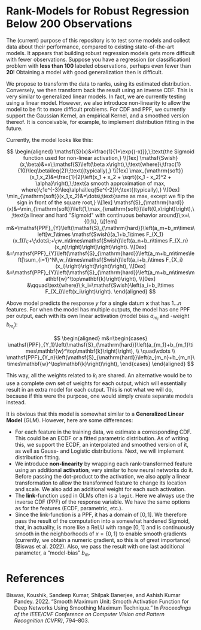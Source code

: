 # Rank-Models for Robust Regression Below 200 Observations

The (current) purpose of this repository is to test some models and
collect data about their performance, compared to existing
state-of-the-art models. It appears that building robust regression
models gets more difficult with fewer observations. Suppose you have a
regression (or classification) problem with **less than $100$** labeled
observations, perhaps even fewer than **$20$**! Obtaining a model with
good generalization then is difficult.

We propose to transform the data to ranks, using its estimated
distribution. Conversely, we then transform back the result using an
inverse CDF. This is very similar to generalized linear models. In fact,
we are currently testing using a linear model. However, we also
introduce non-linearity to allow the model to be fit to more difficult
problems. For CDF and PPF, we currently support the Gaussian Kernel, an
empirical Kernel, and a smoothed version thereof. It is conceivable, for
example, to implement distribution fitting in the future.

Currently, the model looks like this:

$$
\begin{aligned}
    \mathsf{S}(x)&=\frac{1}{1+\exp{(-x)}},\;\text{the Sigmoid function used for non-linear activation,}
    \\[1ex]
    \mathsf{Swish}(x,\beta)&=x\;\mathsf{S}\left(\beta x\right),\;\text{where}\;\frac{1}{10}\leq\beta\leq{2}\;\text{(typically),}
    \\[1ex]
    \max_{\mathrm{soft}}(x_1,x_2)&=\frac{1}{2}\left(x_1 + x_2 + \sqrt{(x_1 - x_2)^2 + \alpha}\right),\;\text{a smooth approximation of max, where}\;1e^{-3}\leq\alpha\leq{5e^{-2}}\;\text{(typically),}
    \\[0ex]
    \min_{\mathrm{soft}}(x_1,x_2)&=\dots\;\text{same as max, except we flip the sign in front of the square root,}
    \\[1ex]
    \mathsf{S}_{\mathrm{hard}}(x)&=\min_{\mathrm{soft}}\left(1,\max_{\mathrm{soft}}\left(0,x\right)\right),\;\text{a linear and hard "Sigmoid" with continuous behavior around}\;x=\{0,1\},
    \\[1em]
    m&=\mathsf{PPF}_{Y}\left(\mathsf{S}_{\mathrm{hard}}\left(a_m+b_m\times\left[w_1\times \mathsf{Swish}(a_1+b_1\times F_{X_1}(x_1))\;+\;\dots\;+\;w_n\times\mathsf{Swish}\left(a_n+b_n\times F_{X_n}(x_n)\right)\right]\right)\right).
    \\[0ex]
    &=\mathsf{PPF}_{Y}\left(\mathsf{S}_{\mathrm{hard}}\left(a_m+b_m\times\left[\sum_{i=1}^N\,w_i\times\mathsf{Swish}\left(a_i+b_i\times F_{X_i}(x_i)\right)\right]\right)\right),
    \\[0ex]
    &=\mathsf{PPF}_{Y}\left(\mathsf{S}_{\mathrm{hard}}\left(a_m+b_m\times\mathbf{w}^\top\mathbf{k}\right)\right),
    \\[0ex]
    &\qquad\text{where}\;k_i=\mathsf{Swish}\left(a_i+b_i\times F_{X_i}\left(x_i\right)\right).
\end{aligned}
$$

Above model predicts the response $y$ for a single datum $\mathbf{x}$
that has $1\dots n$ features. For when the model has multiple outputs,
the model has one PPF per output, each with its own linear activation
(model bias $a_{m_i}$ and -weight $b_{m_i}$):

$$
\begin{aligned}
    m&=\begin{cases}
        \mathsf{PPF}_{Y_1}\left(\mathsf{S}_{\mathrm{hard}}\left(a_{m_1}+b_{m_1}\times\mathbf{w}^\top\mathbf{k}\right)\right),
        \\
        \quad\vdots
        \\
        \mathsf{PPF}_{Y_n}\left(\mathsf{S}_{\mathrm{hard}}\left(a_{m_n}+b_{m_n}\times\mathbf{w}^\top\mathbf{k}\right)\right),
    \end{cases}
\end{aligned}
$$

This way, all the weights related to $k_i$ are shared. An alternative
would be to use a complete own set of weights for each output, which
will essentially result in an extra model for each output. This is not
what we will do, because if this were the purpose, one would simply
create separate models instead.

It is obvious that this model is somewhat similar to a **Generalized
Linear Model** (GLM). However, here are some differences:

- For each feature in the training data, we estimate a corresponding
  CDF. This could be an ECDF or a fitted parametric distribution. As of
  writing this, we support the ECDF, an interpolated and smoothed
  version of it, as well as Gauss- and Logistic distributions. Next, we
  will implement distribution fitting.
- We introduce **non-linearity** by wrapping each rank-transformed
  feature using an additional **activation**, very similar to how neural
  networks do it. Before passing the dot-product to the activation, we
  also apply a linear transformation to allow the transformed feature to
  change its location and scale. We also add an additional weight for
  each such activation.
- The **link**-function used in GLMs often is a `logit`. Here we always
  use the inverse CDF (PPF) of the response variable. We have the same
  options as for the features (ECDF, parametric, etc.).
- Since the link-function is a PPF, it has a domain of $[0,1]$. We
  therefore pass the result of the computation into a somewhat hardened
  Sigmoid, that, in actuality, is more like a ReLU with range $[0,1]$
  and is continuously smooth in the neighborhoods of $x=\{0,1\}$ to
  enable smooth gradients (currently, we obtain a numeric gradient, so
  this is of great importance) (Biswas et al. 2022). Also, we pass the
  result with one last additional parameter, a “model-bias” $b_m$.

# References

<div id="refs" class="references csl-bib-body hanging-indent">

<div id="ref-Biswas_2022_CVPR" class="csl-entry">

Biswas, Koushik, Sandeep Kumar, Shilpak Banerjee, and Ashish Kumar
Pandey. 2022. “Smooth Maximum Unit: Smooth Activation Function for Deep
Networks Using Smoothing Maximum Technique.” In *Proceedings of the
IEEE/CVF Conference on Computer Vision and Pattern Recognition (CVPR)*,
794–803.

</div>

</div>
